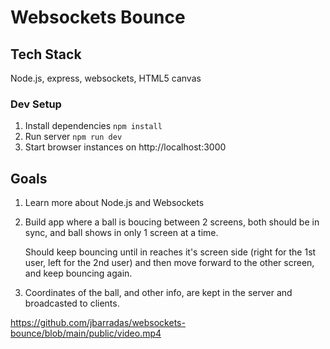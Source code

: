 # Websockets Bounce

## Tech Stack

Node.js, express, websockets, HTML5 canvas

### Dev Setup

1. Install dependencies `npm install`
2. Run server `npm run dev`
3. Start browser instances on http://localhost:3000

## Goals

1. Learn more about Node.js and Websockets
2. Build app where a ball is boucing between 2 screens, both should be in sync, and ball shows in only 1 screen at a time.

   Should keep bouncing until in reaches it's screen side (right for the 1st user, left for the 2nd user) and then move forward to the other screen, and keep bouncing again.

3. Coordinates of the ball, and other info, are kept in the server and broadcasted to clients.

https://github.com/jbarradas/websockets-bounce/blob/main/public/video.mp4
